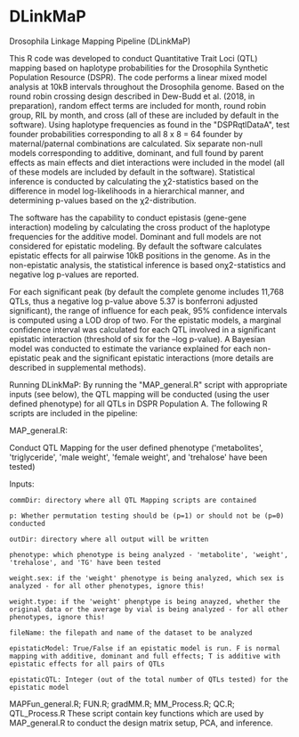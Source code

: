 # DLinkMaP
Drosophila Linkage Mapping Pipeline (DLinkMaP)


This R code was developed to conduct Quantitative Trait Loci (QTL) mapping based on haplotype probabilities for the Drosophila Synthetic Population Resource (DSPR). The code performs a linear mixed model analysis at 10kB intervals throughout the Drosophila genome. Based on the round robin crossing design described in Dew-Budd et al. (2018, in preparation), random effect terms are included for month, round robin group, RIL by month, and cross (all of these are included by default in the software). Using haplotype frequencies as found in the "DSPRqtlDataA", test founder probabilities corresponding to all 8 x 8 = 64 founder by maternal/paternal combinations are calculated. Six separate non-null models corresponding to additive, dominant, and full found by parent effects as main effects and diet interactions were included in the model (all of these models are included by default in the software). Statistical inference is conducted by calculating the χ2-statistics based on the difference in model log-likelihoods in a hierarchical manner, and determining p-values based on the χ2-distribution.

The software has the capability to conduct epistasis (gene-gene interaction) modeling by calculating the cross product of the haplotype frequencies for the additive model. Dominant and full models are not considered for epistatic modeling. By default the software calculates epistatic effects for all pairwise 10kB positions in the genome. As  in  the  non-epistatic  analysis,  the  statistical  inference  is  based  onχ2-statistics  and  negative  log  p-values  are  reported.

For  each  significant  peak (by default the complete genome includes 11,768 QTLs, thus a negative log p-value above 5.37 is bonferroni adjusted significant),  the  range  of  influence  for  each  peak,  95%  confidence  intervals is  computed  using  a  LOD  drop  of  two.  For  the  epistatic  models,  a  marginal  confidence  interval  was  calculated  for  each  QTL  involved  in  a  significant  epistatic  interaction  (threshold  of  six  for  the  –log  p-value).  A  Bayesian  model  was  conducted  to  estimate  the  variance  explained  for  each  non-epistatic  peak  and  the  significant  epistatic  interactions  (more  details  are  described  in  supplemental  methods). 


Running DLinkMaP:
By running the "MAP_general.R" script with appropriate inputs (see below), the QTL mapping will be conducted (using the user defined phenotype) for all QTLs in DSPR Population A. The following R scripts are included in the pipeline:

MAP_general.R:

Conduct QTL Mapping for the user defined phenotype ('metabolites', 'triglyceride', 'male weight', 'female weight', and 'trehalose' have been tested)

  Inputs:

    commDir: directory where all QTL Mapping scripts are contained

    p: Whether permutation testing should be (p=1) or should not be (p=0) conducted

    outDir: directory where all output will be written

    phenotype: which phenotype is being analyzed - 'metabolite', 'weight', 'trehalose', and 'TG' have been tested

    weight.sex: if the 'weight' phenotype is being analyzed, which sex is analyzed - for all other phenotypes, ignore this!

    weight.type: if the 'weight' phenptype is being anayzed, whether the original data or the average by vial is being analyzed - for all other phenotypes, ignore this!

    fileName: the filepath and name of the dataset to be analyzed

    epistaticModel: True/False if an epistatic model is run. F is normal mapping with additive, dominant and full effects; T is additive with epistatic effects for all pairs of QTLs

    epistaticQTL: Integer (out of the total number of QTLs tested) for the epistatic model


MAPFun_general.R; FUN.R; gradMM.R; MM_Process.R; QC.R; QTL_Process.R
These script contain key functions which are used by MAP_general.R to conduct the design matrix setup, PCA, and inference.
